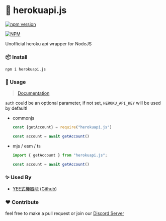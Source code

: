 # 🚀 herokuapi.js 

[![npm version](https://badge.fury.io/js/herokuapi.js.svg)](https://badge.fury.io/js/herokuapi.js)

[![NPM](https://nodei.co/npm/herokuapi.js.png)](https://npmjs.org/package/herokuapi.js)

Unofficial heroku api wrapper for NodeJS

### 📦 Install

```shell
npm i herokuapi.js
```

### 📖 Usage 

> [Documentation](https://heroku.js.org/)

`auth` could be an optional parameter, if not set, `HEROKU_API_KEY` will be used by default!

- commonjs
    ```js 
    const {getAccount} = require("herokuapi.js")
     
    const account = await getAccount()
    ```

- mjs / esm / ts
    ```ts 
    import { getAccount } from "herokuapi.js";
    
    const account = await getAccount()
    ```

### ✨ Used By

- [YEE式機器龍](https://yeecord.com/) ([Github](https://github.com/Gary50613/yeecord-project))

### ❤️  Contribute

feel free to make a pull request or join our [Discord Server](https://discord.gg/yeecord)